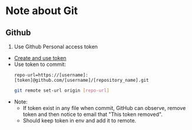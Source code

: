 # Note about Git

## Github
1. Use Github Personal access token
- [Create and use token](https://help.github.com/articles/creating-a-personal-access-token-for-the-command-line/)
- Use token to commit: 
    ```text
    repo-url=https://[username]:[token]@github.com/[username]/[repository_name].git
    ```
    ```bash
    git remote set-url origin [repo-url]
    ```
- Note:
    - If token exist in any file when commit, GitHub can observe, remove token and then notice to email that "This token removed".
    - Should keep token in env and add it to remote.
